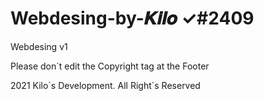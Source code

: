 # Webdesing-by-𝑲𝒊𝒍𝒐 ✓#2409
Webdesing v1

Please don´t edit the Copyright tag at the Footer

2021 Kilo´s Development. All Right´s Reserved 

